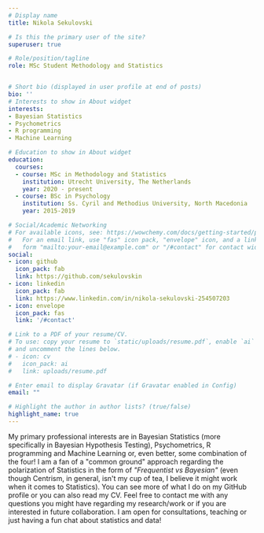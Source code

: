 ```yaml
---
# Display name
title: Nikola Sekulovski

# Is this the primary user of the site?
superuser: true

# Role/position/tagline
role: MSc Student Methodology and Statistics


# Short bio (displayed in user profile at end of posts)
bio: ''
# Interests to show in About widget
interests:
- Bayesian Statistics
- Psychometrics
- R programming
- Machine Learning

# Education to show in About widget
education:
  courses:
  - course: MSc in Methodology and Statistics
    institution: Utrecht University, The Netherlands
    year: 2020 - present
  - course: BSc in Psychology
    institution: Ss. Cyril and Methodius University, North Macedonia
    year: 2015-2019

# Social/Academic Networking
# For available icons, see: https://wowchemy.com/docs/getting-started/page-builder/#icons
#   For an email link, use "fas" icon pack, "envelope" icon, and a link in the
#   form "mailto:your-email@example.com" or "/#contact" for contact widget.
social:
- icon: github
  icon_pack: fab
  link: https://github.com/sekulovskin
- icon: linkedin
  icon_pack: fab
  link: https://www.linkedin.com/in/nikola-sekulovski-254507203
- icon: envelope
  icon_pack: fas
  link: '/#contact'

# Link to a PDF of your resume/CV.
# To use: copy your resume to `static/uploads/resume.pdf`, enable `ai` icons in `params.toml`, 
# and uncomment the lines below.
# - icon: cv
#   icon_pack: ai
#   link: uploads/resume.pdf

# Enter email to display Gravatar (if Gravatar enabled in Config)
email: ""

# Highlight the author in author lists? (true/false)
highlight_name: true
---
```



My primary professional interests are in Bayesian Statistics (more specifically in Bayesian Hypothesis Testing), Psychometrics, R programming and Machine Learning or, even better, some combination of the four! I am a fan of a "common ground" approach regarding the polarization of Statistics in the form of *"Frequentist vs Bayesian"* (even though Centrism, in general, isn't my cup of tea, I believe it might work when it comes to Statistics). You can see more of what I do on my GitHub profile or you can also read my CV. Feel free to contact me with any questions you might have regarding my research/work or if you are interested in future collaboration. I am open for consultations, teaching or just having a fun chat about statistics and data!
